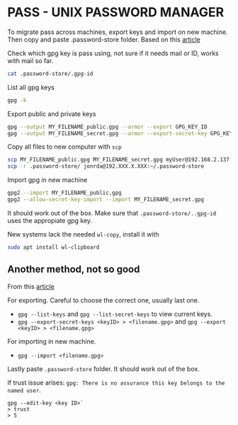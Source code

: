 # PASS - UNIX PASSWORD MANAGER
To migrate pass across machines, export keys and import on new machine. Then
copy and paste .password-store folder. Based on this [article](https://antisyllogism.medium.com/password-manager-pass-importing-and-exporting-b206a7eaaa70)

Check which gpg key is pass using, not sure if it needs mail or ID, works
with mail so far.
```bash
cat .password-store/.gpg-id 
```

List all gpg keys
```bash
gpg -k
```
Export public and private keys
```bash
gpg --output MY_FILENAME_public.gpg --armor --export GPG_KEY_ID
gpg --output MY_FILENAME_secret.gpg --armor --export-secret-key GPG_KEY_ID
```
Copy all files to new computer with `scp`
```bash
scp MY_FILENAME_public.gpg MY_FILENAME_secret.gpg myUser@192.168.2.137:~/
scp -r .password-store/ jonrda@192.XXX.X.XXX:~/.password-store
```

Import gpg in new machine
```bash
gpg2 --import MY_FILENAME_public.gpg
gpg2 --allow-secret-key-import --import MY_FILENAME_secret.gpg
```

It should work out of the box. Make sure that `.password-store/..gpg-id` uses
the appropiate gpg key.

New systems lack the needed `wl-copy`, install it with

```bash
sudo apt install wl-clipboard 
```


## Another method, not so good
From this [article](https://droidrant.com/notes-pass-unix-password-manager/)

For exporting. Careful to choose the correct one, usually last one.
* `gpg --list-keys` and `gpg --list-secret-keys` to view current keys.
* `gpg --export-secret-keys <keyID> > <filename.gpg>` and
  `gpg --export <keyID> > <filename.gpg>`

For importing in new machine.
* `gpg --import <filename.gpg>`

Lastly paste `.password-store` folder. It should work out of the box.

If trust issue arises: `gpg: There is no assurance this key belongs to
the named user`.

```console
gpg --edit-key <key ID>`
> trust
> 5
```
